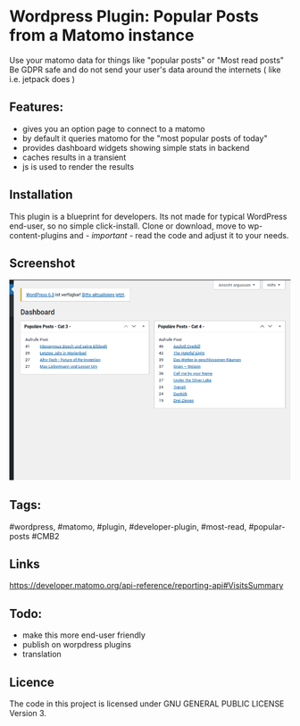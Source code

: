 # Wordpress Plugin: Popular Posts from a Matomo instance

Use your matomo data for things like "popular posts" or "Most read posts"
Be GDPR safe and do not send your user's data around the internets ( like i.e. jetpack does )

## Features:
- gives you an option page to connect to a matomo
- by default it queries matomo for the "most popular posts of today"
- provides dashboard widgets showing simple stats in backend
- caches results in a transient
- js is used to render the results

## Installation
This plugin is a blueprint for developers.
Its not made for typical WordPress end-user, so no simple click-install.
Clone or download, move to wp-content-plugins and 
*- important -* read the code and adjust it to your needs.

## Screenshot 
![screenshot of a wordpress dashboard](dashboard-most-read-stats.png "Dashboard widgets screenshow")

## Tags: 
#wordpress, #matomo, #plugin, #developer-plugin, #most-read, #popular-posts
#CMB2


## Links
https://developer.matomo.org/api-reference/reporting-api#VisitsSummary

## Todo: 
- make this more end-user friendly 
- publish on worpdress plugins
- translation 

## Licence

The code in this project is licensed under GNU GENERAL PUBLIC LICENSE Version 3.

